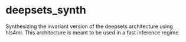 # deepsets_synth
Synthesizing the invariant version of the deepsets architecture using hls4ml. This architecture is meant to be used in a fast inference regime.
